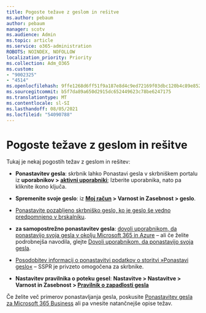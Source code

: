 ```yaml
---
title: Pogoste težave z geslom in rešitve
ms.author: pebaum
author: pebaum
manager: scotv
ms.audience: Admin
ms.topic: article
ms.service: o365-administration
ROBOTS: NOINDEX, NOFOLLOW
localization_priority: Priority
ms.collection: Adm_O365
ms.custom:
- "9002325"
- "4514"
ms.openlocfilehash: 9ffe1268d6ff51f9a187e8d4c9ed72169f03dbc120b4c89e852af2ff64195a04
ms.sourcegitcommit: b5f7da89a650d2915dc652449623c78be6247175
ms.translationtype: MT
ms.contentlocale: sl-SI
ms.lasthandoff: 08/05/2021
ms.locfileid: "54090788"
---
```

# <a name="common-password-issues-and-resolutions"></a>Pogoste težave z geslom in rešitve

Tukaj je nekaj pogostih težav z geslom in rešitev:

- **Ponastavitev gesla**: skrbnik lahko Ponastavi gesla v skrbniškem portalu iz **uporabnikov > [aktivni uporabniki](https://portal.office.com/adminportal/home#/users)**; Izberite uporabnika, nato pa kliknite ikono ključa.

- **Spremenite svoje geslo**: iz **[Moj račun](https://portal.office.com/account/#home) > Varnost in Zasebnost > geslo**.

- [Ponastavite pozabljeno skrbniško geslo, ko je geslo še vedno predpomnjeno v brskalniku](https://docs.microsoft.com/microsoft-365/admin/add-users/reset-passwords?view=o365-worldwide#reset-my-admin-password).

- **za samopostrežno ponastavitev gesla**: [dovoli uporabnikom, da ponastavijo svoja gesla v okolju Microsoft 365 in Azure](https://portal.office.com/adminportal/home#/SettingsMultiPivot/:/Settings/L1/SelfServiceReset) – ali če želite podrobnejša navodila, glejte [Dovoli uporabnikom, da ponastavijo svoja gesla](https://docs.microsoft.com/microsoft-365/admin/add-users/let-users-reset-passwords).

- [Posodobitev informacij o ponastavitvi podatkov o storitvi »Ponastavi geslo«](https://go.microsoft.com/fwlink/?linkid=849451) – SSPR je privzeto omogočena za skrbnike. 

- **Nastavitev pravilnika o poteku gesel**: **Nastavitve > Nastavitve > Varnost in Zasebnost > [Pravilnik o zapadlosti gesla](https://admin.microsoft.com/AdminPortal/Home#/SettingsMultiPivot/:/Settings/L1/PasswordPolicy)**

Če želite več primerov ponastavljanja gesla, poskusite [Ponastavitev gesla za Microsoft 365 Business](https://docs.microsoft.com/microsoft-365/admin/add-users/reset-passwords) ali pa vnesite natančnejše opise težav.
